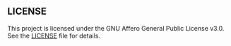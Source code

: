 ## LICENSE

This project is licensed under the GNU Affero General Public License v3.0.  
See the [LICENSE](./LICENSE) file for details.
